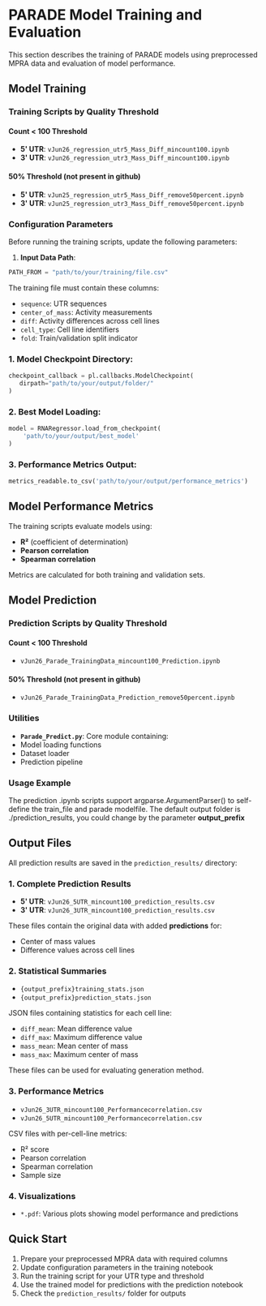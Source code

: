 # PARADE Model Training and Evaluation

This section describes the training of PARADE models using preprocessed MPRA data and evaluation of model performance.

## Model Training

### Training Scripts by Quality Threshold

#### Count < 100 Threshold
- **5' UTR**: `vJun26_regression_utr5_Mass_Diff_mincount100.ipynb`
- **3' UTR**: `vJun26_regression_utr3_Mass_Diff_mincount100.ipynb`

#### 50% Threshold (not present in github)
- **5' UTR**: `vJun25_regression_utr5_Mass_Diff_remove50percent.ipynb`
- **3' UTR**: `vJun25_regression_utr3_Mass_Diff_remove50percent.ipynb`

### Configuration Parameters

Before running the training scripts, update the following parameters:

1. **Input Data Path**:
  ```python
  PATH_FROM = "path/to/your/training/file.csv"
```
  The training file must contain these columns:
- `sequence`: UTR sequences
- `center_of_mass`: Activity measurements
- `diff`: Activity differences across cell lines
- `cell_type`: Cell line identifiers
- `fold`: Train/validation split indicator

### 1. Model Checkpoint Directory:

```python
checkpoint_callback = pl.callbacks.ModelCheckpoint(
   dirpath="path/to/your/output/folder/"
)
```
### 2. Best Model Loading:
```python
model = RNARegressor.load_from_checkpoint(
    'path/to/your/output/best_model'
) 
```
### 3. Performance Metrics Output:
```python
metrics_readable.to_csv('path/to/your/output/performance_metrics')
```

## Model Performance Metrics

The training scripts evaluate models using:
- **R²** (coefficient of determination)
- **Pearson correlation**
- **Spearman correlation**

Metrics are calculated for both training and validation sets.

## Model Prediction

### Prediction Scripts by Quality Threshold

#### Count < 100 Threshold
- `vJun26_Parade_TrainingData_mincount100_Prediction.ipynb`

#### 50% Threshold (not present in github)
- `vJun26_Parade_TrainingData_Prediction_remove50percent.ipynb`

### Utilities
- **`Parade_Predict.py`**: Core module containing:
 - Model loading functions
 - Dataset loader
 - Prediction pipeline

### Usage Example
The prediction .ipynb scripts support argparse.ArgumentParser() to self-define the train_file and parade modelfile.
The default output folder is ./prediction_results, you could change by the parameter **output_prefix**

## Output Files

All prediction results are saved in the `prediction_results/` directory:

### 1. Complete Prediction Results
- **5' UTR**: `vJun26_5UTR_mincount100_prediction_results.csv`
- **3' UTR**: `vJun26_3UTR_mincount100_prediction_results.csv`

These files contain the original data with added **predictions** for:
- Center of mass values
- Difference values across cell lines

### 2. Statistical Summaries
- `{output_prefix}training_stats.json`
- `{output_prefix}prediction_stats.json`

JSON files containing statistics for each cell line:
- `diff_mean`: Mean difference value
- `diff_max`: Maximum difference value
- `mass_mean`: Mean center of mass
- `mass_max`: Maximum center of mass

These files can be used for evaluating generation method. 

### 3. Performance Metrics
- `vJun26_3UTR_mincount100_Performancecorrelation.csv`
- `vJun26_5UTR_mincount100_Performancecorrelation.csv`

CSV files with per-cell-line metrics:
- R² score
- Pearson correlation
- Spearman correlation
- Sample size

### 4. Visualizations
- `*.pdf`: Various plots showing model performance and predictions

## Quick Start

1. Prepare your preprocessed MPRA data with required columns
2. Update configuration parameters in the training notebook
3. Run the training script for your UTR type and threshold
4. Use the trained model for predictions with the prediction notebook
5. Check the `prediction_results/` folder for outputs